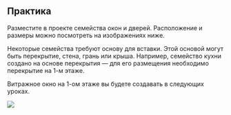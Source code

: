 ## Практика

Разместите в проекте семейства окон и дверей. Расположение и размеры можно посмотреть на изображениях ниже.

Некоторые семейства требуют основу для вставки. Этой основой могут быть перекрытие, стена, грань или крыша. Например, семейство кухни создано на основе перекрытия — для его размещения необходимо перекрытие на 1-м этаже.

Витражное окно на 1-ом этаже вы будете создавать в следующих уроках.

![](https://study.softculture.cc/img/RVS_18/block-2-praktika-families-level-1.jpg)
